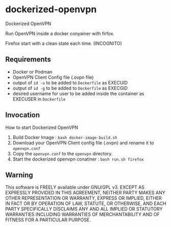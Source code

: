 # dockerized-openvpn
Dockerized OpenVPN

Run OpenVPN inside a docker conyainer with firfox.

Firefox start with a clean state each time. (INCOGNITO)

## Requirements

- Docker or Podman
- OpenVPN Client Config file (.ovpn file)
- output of `id -u` to be added to `Dockerfile` as EXECUID
- output of `id -g` to be added to `Dockerfile` as EXECGID
- desired username for user to be added inside the container as EXECUSER in `Dockerfile`

## Invocation

How to start Dockerized OpenVPN

1. Build Docker Image : `bash docker-image-build.sh`
2. Download your OpenVPN Client config file (.ovpn) and rename it to `openvpn.conf`
3. Copy the `openvpn.conf` to the `openvpn` directory.
4. Start the dockerized openvpn conatiner : `bash run.sh firefox`


## Warning

This software is FREELY available under GNU/GPL v3.
EXCEPT AS EXPRESSLY PROVIDED IN THIS AGREEMENT, NEITHER PARTY MAKES ANY OTHER REPRESENTATION OR WARRANTY, EXPRESS OR IMPLIED, EITHER IN FACT OR BY OPERATION OF LAW, STATUTE, OR OTHERWISE, AND EACH PARTY SPECIFICALLY DISCLAIMS ANY AND ALL IMPLIED OR STATUTORY WARRANTIES INCLUDING WARRANTIES OF MERCHANTABILITY AND OF FITNESS FOR A PARTICULAR PURPOSE.
